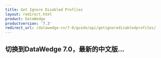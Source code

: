 ```yaml
---
title: Get Ignore Disabled Profiles 
layout: redirect.html
product: DataWedge
productversion: '7.3'
redirect_url: /datawedge-cn/7-0/guide/api/getignoredisabledprofiles/
---
```


## 切换到DataWedge 7.0，最新的中文版...

